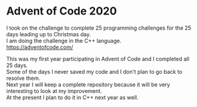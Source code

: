 # Advent of Code 2020

I took on the challenge to complete 25 programming challenges for the 25 days leading up to Christmas day.  
I am doing the challenge in the C++ language.  
https://adventofcode.com/

This was my first year participating in Advent of Code and I completed all 25 days.  
Some of the days I never saved my code and I don't plan to go back to resolve them.  
Next year I will keep a complete repository because it will be very interesting to look at my improvement.  
At the present I plan to do it in C++ next year as well.  
